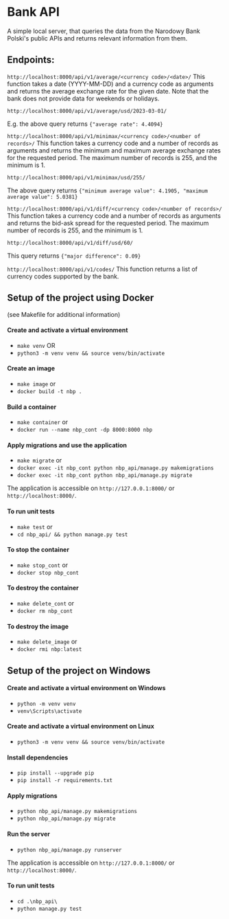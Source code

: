 # Bank API

A simple local server, that queries the data from the Narodowy Bank Polski's public APIs and returns relevant information from them.

## Endpoints:

`http://localhost:8000/api/v1/average/<currency code>/<date>/` 
This function takes a date (YYYY-MM-DD) and a currency code as arguments and returns the average exchange rate for the given date. Note that the bank does not provide data for weekends or holidays.
```
http://localhost:8000/api/v1/average/usd/2023-03-01/
```
E.g. the above query returns `{"average rate": 4.4094}`

`http://localhost:8000/api/v1/minimax/<currency code>/<number of records>/`
This function takes a currency code and a number of records as arguments and returns the minimum and maximum average exchange rates for the requested period. The maximum number of records is 255, and the minimum is 1.
```
http://localhost:8000/api/v1/minimax/usd/255/
```
The above query returns `{"minimum average value": 4.1905, "maximum average value": 5.0381}`

`http://localhost:8000/api/v1/diff/<currency code>/<number of records>/`
This function takes a currency code and a number of records as arguments and returns the bid-ask spread for the requested period. The maximum number of records is 255, and the minimum is 1.
```
http://localhost:8000/api/v1/diff/usd/60/
```
This query returns `{"major difference": 0.09}`

`http://localhost:8000/api/v1/codes/`
This function returns a list of currency codes supported by the bank.

## Setup of the project using Docker
(see Makefile for additional information)

#### Create and activate a virtual environment

- `make venv`
OR
- `python3 -m venv venv && source venv/bin/activate`


#### Create an image

- `make image`
or
- `docker build -t nbp .`

#### Build a container

- `make container`
or
- `docker run --name nbp_cont -dp 8000:8000 nbp`

#### Apply migrations and use the application

- `make migrate`
or
- `docker exec -it nbp_cont python nbp_api/manage.py makemigrations`
- `docker exec -it nbp_cont python nbp_api/manage.py migrate`

The application is accessible on `http://127.0.0.1:8000/` or `http://localhost:8000/`.

#### To run unit tests

- `make test`
or
- `cd nbp_api/ && python manage.py test`

#### To stop the container

- `make stop_cont`
or
- `docker stop nbp_cont`

#### To destroy the container

- `make delete_cont`
or
- `docker rm nbp_cont`

#### To destroy the image

- `make delete_image`
or
- `docker rmi nbp:latest`


## Setup of the project on Windows

#### Create and activate a virtual environment on Windows

- `python -m venv venv`
- `venv\Scripts\activate`

#### Create and activate a virtual environment on Linux

- `python3 -m venv venv && source venv/bin/activate`

#### Install dependencies

- `pip install --upgrade pip`
- `pip install -r requirements.txt`

#### Apply migrations

- `python nbp_api/manage.py makemigrations`
- `python nbp_api/manage.py migrate`

#### Run the server

- `python nbp_api/manage.py runserver`

The application is accessible on `http://127.0.0.1:8000/` or `http://localhost:8000/`.

#### To run unit tests

- `cd .\nbp_api\`
- `python manage.py test`